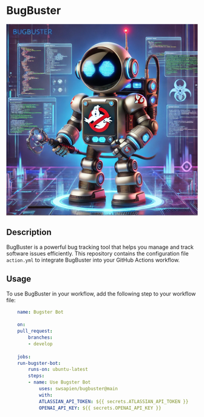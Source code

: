 # BugBuster

![BugBuster](bugbuster.webp)

## Description

BugBuster is a powerful bug tracking tool that helps you manage and track software issues efficiently. This repository contains the configuration file `action.yml` to integrate BugBuster into your GitHub Actions workflow.

## Usage

To use BugBuster in your workflow, add the following step to your workflow file:

```yaml
    name: Bugster Bot

    on:
    pull_request:
        branches:
        - develop

    jobs:
    run-bugster-bot:
        runs-on: ubuntu-latest
        steps:
        - name: Use Bugster Bot
            uses: swsapien/bugbuster@main
            with:
            ATLASSIAN_API_TOKEN: ${{ secrets.ATLASSIAN_API_TOKEN }}
            OPENAI_API_KEY: ${{ secrets.OPENAI_API_KEY }}
```